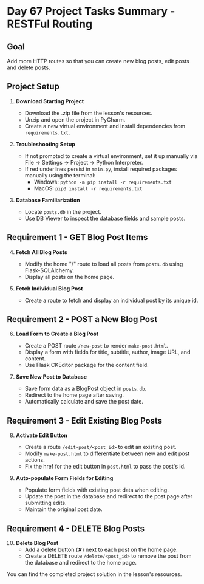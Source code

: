 # Day 67 Project Tasks Summary - RESTFul Routing

## Goal
Add more HTTP routes so that you can create new blog posts, edit posts and delete posts. 

## Project Setup

1. **Download Starting Project**
   - Download the .zip file from the lesson's resources.
   - Unzip and open the project in PyCharm.
   - Create a new virtual environment and install dependencies from `requirements.txt`.

2. **Troubleshooting Setup**
   - If not prompted to create a virtual environment, set it up manually via File -> Settings -> Project -> Python Interpreter.
   - If red underlines persist in `main.py`, install required packages manually using the terminal:
     - Windows: `python -m pip install -r requirements.txt`
     - MacOS: `pip3 install -r requirements.txt`

3. **Database Familiarization**
   - Locate `posts.db` in the project.
   - Use DB Viewer to inspect the database fields and sample posts.

## Requirement 1 - GET Blog Post Items
4. **Fetch All Blog Posts**
   - Modify the home "/" route to load all posts from `posts.db` using Flask-SQLAlchemy.
   - Display all posts on the home page.

5. **Fetch Individual Blog Post**
   - Create a route to fetch and display an individual post by its unique id.

## Requirement 2 - POST a New Blog Post
6. **Load Form to Create a Blog Post**
   - Create a POST route `/new-post` to render `make-post.html`.
   - Display a form with fields for title, subtitle, author, image URL, and content.
   - Use Flask CKEditor package for the content field.

7. **Save New Post to Database**
   - Save form data as a BlogPost object in `posts.db`.
   - Redirect to the home page after saving.
   - Automatically calculate and save the post date.

## Requirement 3 - Edit Existing Blog Posts
8. **Activate Edit Button**
   - Create a route `/edit-post/<post_id>` to edit an existing post.
   - Modify `make-post.html` to differentiate between new and edit post actions.
   - Fix the href for the edit button in `post.html` to pass the post's id.

9. **Auto-populate Form Fields for Editing**
   - Populate form fields with existing post data when editing.
   - Update the post in the database and redirect to the post page after submitting edits.
   - Maintain the original post date.

## Requirement 4 - DELETE Blog Posts
10. **Delete Blog Post**
    - Add a delete button (✘) next to each post on the home page.
    - Create a DELETE route `/delete/<post_id>` to remove the post from the database and redirect to the home page.

You can find the completed project solution in the lesson's resources.
